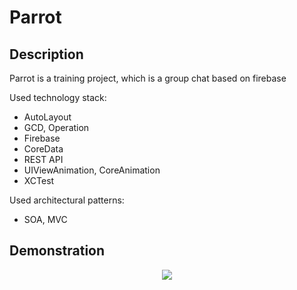# Parrot

## Description
Parrot is a training project, which is a group chat based on firebase

Used technology stack:
- AutoLayout
- GCD, Operation
- Firebase
- CoreData
- REST API
- UIViewAnimation, CoreAnimation
- XCTest

Used architectural patterns:
- SOA, MVC

## Demonstration
<p align="center"><img src ="result.gif"/></p>
